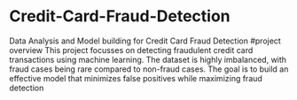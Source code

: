 # Credit-Card-Fraud-Detection
Data Analysis and Model building for Credit Card Fraud Detection
#project overview
This project focusses on detecting fraudulent credit card transactions using machine learning. The dataset is highly imbalanced, with fraud cases being rare compared to non-fraud cases. The goal is to build an effective model that minimizes false positives while maximizing fraud detection
